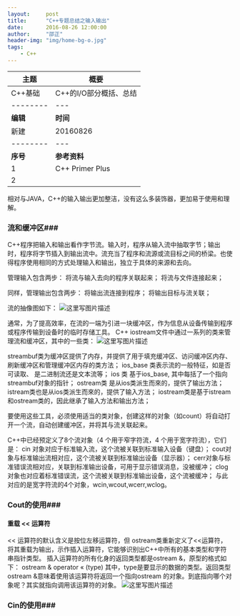```yaml
---
layout:     post
title:      "C++专题总结之输入输出"
date:       2016-08-26 12:00:00
author:     "邵正"
header-img: "img/home-bg-o.jpg"
tags:
    - C++
---
```


| 主题     | 概要                   |
| -------- | ---------------------- |
| C++基础  | C++的I/O部分概括、总结 |
| -------- | ---                    |
| **编辑** | **时间**               |
| 新建     | 20160826               |
| -------- | ---                    |
| **序号** | **参考资料**           |
| 1        | C++ Primer Plus        |
| 2        |

相对与JAVA，C++的输入输出更加整洁，没有这么多装饰器，更加易于使用和理解。

### 流和缓冲区###

C++程序把输入和输出看作字节流。输入时，程序从输入流中抽取字节；输出时，程序将字节插入到输出流中。流充当了程序和流源或流目标之间的桥梁。也使得程序使用相同的方式处理输入和输出，独立于具体的来源和去向。

管理输入包含两步：
将流与输入去向的程序关联起来；
将流与文件连接起来；

同样，管理输出包含两步：
将输出流连接到程序；
将输出目标与流关联；

流的抽像图如下：
![这里写图片描述](https://imgconvert.csdnimg.cn/aHR0cDovL2ltZy5ibG9nLmNzZG4ubmV0LzIwMTYwODI2MTcxNTA2MTA0)


通常，为了提高效率，在流的一端为引进一块缓冲区，作为信息从设备传输到程序或程序传输到设备时的临时存储工具。
C++ iostream文件中通过一系列的类来管理流和缓冲区，其中的一些类：
![这里写图片描述](https://imgconvert.csdnimg.cn/aHR0cDovL2ltZy5ibG9nLmNzZG4ubmV0LzIwMTYwODI2MTcxNTQ0ODA3)

streambuf类为缓冲区提供了内存，并提供了用于填充缓冲区、访问缓冲区内存、刷新缓冲区和管理缓冲区内存的类方法；
ios_base 类表示流的一般特征，如是否可读取、 是二进制流还是文本流等；
ios 类 基于ios_base, 其中每括了一个指向streambuf对象的指针；
ostream类 是从ios类派生而來的，提供了输出方法；
istream类也是从ios类派生而來的，提供了输入方法；
iostream类是基于istream和ostream类的，因此继承了输入方法和输出方法；

要使用这些工具，必须使用适当的类对象，创建这样的对象（如count）将自动打开一个流，自动创建缓冲区，并将其与流关联起来。

C++中已经预定义了8个流对象（4 个用于窄字符流，4 个用于宽字符流），它们是：
cin 对象对应于标准输入流，这个流被关联到标准输入设备（键盘）；
cout对象与标准输出流相对应，这个流被关联到标准输出设备（显示器）；
cerr对象与标准错误流相对应，关联到标准输出设备，可用于显示错误消息，没被缓冲；
clog对象也对应着标准错误流，这个流被关联到标准输出设备，这个流被缓冲；
与此对应的是宽字符流的4个对象，wcin,wcout,wcerr,wclog。
### Cout的使用###
#### 重载 << 运算符 ####
<< 运算符的默认含义是按位左移运算符，但 ostream类重新定义了<<运算符，将其重载为输出，示作插入运算符，它能够识别出C++中所有的基本类型和字符串指针类型。
插入运算符的所有化身的返回类型都是ostream &，原型的格式如下：
ostream & operator « (type)
其中，type是要显示的数据的类型。返回类型 ostream &意味着使用该运算符将返回一个指向ostream 的对象。到底指向哪个对象呢？其实就指向调用该运算符的对象。
![这里写图片描述](https://imgconvert.csdnimg.cn/aHR0cDovL2ltZy5ibG9nLmNzZG4ubmV0LzIwMTYwODI2MTcyMDExMDgy)

### Cin的使用###
